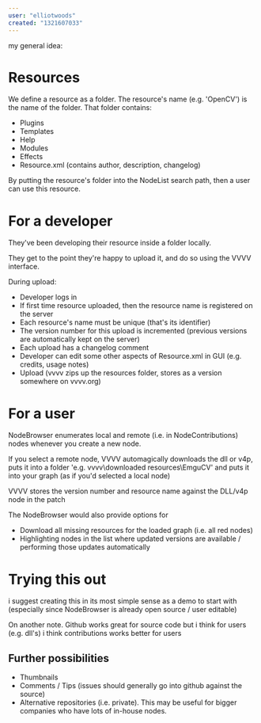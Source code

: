 ```yaml
---
user: "elliotwoods"
created: "1321607033"
---
```


my general idea:
#  Resources
We define a resource as a folder. The resource's name (e.g. 'OpenCV') is the name of the folder. That folder contains:
* Plugins
* Templates
* Help
* Modules
* Effects
* Resource.xml (contains author, description, changelog)

By putting the resource's folder into the NodeList search path, then a user can use this resource.

#  For a developer
They've been developing their resource inside a folder locally.

They get to the point they're happy to upload it, and do so using the VVVV interface.

During upload:
* Developer logs in
* If first time resource uploaded, then the resource name is registered on the server
* Each resource's name must be unique (that's its identifier)
* The version number for this upload is incremented (previous versions are automatically kept on the server)
* Each upload has a changelog comment
* Developer can edit some other aspects of Resource.xml in GUI (e.g. credits, usage notes)
* Upload (vvvv zips up the resources folder, stores as a version somewhere on vvvv.org)

#  For a user
NodeBrowser enumerates local and remote (i.e. in NodeContributions) nodes whenever you create a new node.

If you select a remote node, VVVV automagically downloads the dll or v4p, puts it into a folder 'e.g. vvvv\downloaded resources\EmguCV\'
and puts it into your graph (as if you'd selected a local node)

VVVV stores the version number and resource name against the DLL/v4p node in the patch

The NodeBrowser would also provide options for
* Download all missing resources for the loaded graph (i.e. all red nodes)
* Highlighting nodes in the list where updated versions are available / performing those updates automatically

#  Trying this out
i suggest creating this in its most simple sense as a demo to start with (especially since NodeBrowser is already open source / user editable)


On another note. Github works great for source code
but i think for users (e.g. dll's) i think contributions works better for users

##  Further possibilities
* Thumbnails
* Comments / Tips (issues should generally go into github  against the source)
* Alternative repositories (i.e. private). This may be useful for bigger companies who have lots of in-house nodes.
